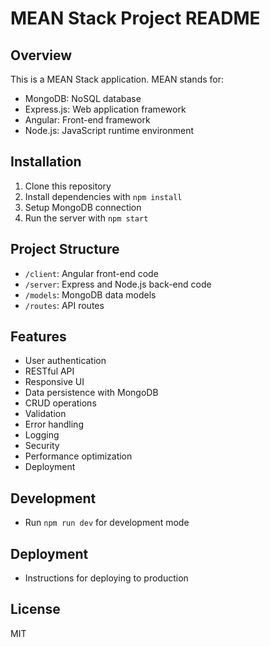 # MEAN Stack Project README

## Overview

This is a MEAN Stack application. MEAN stands for:

- MongoDB: NoSQL database
- Express.js: Web application framework
- Angular: Front-end framework
- Node.js: JavaScript runtime environment

## Installation

1. Clone this repository
2. Install dependencies with `npm install`
3. Setup MongoDB connection
4. Run the server with `npm start`

## Project Structure

- `/client`: Angular front-end code
- `/server`: Express and Node.js back-end code
- `/models`: MongoDB data models
- `/routes`: API routes

## Features

- User authentication
- RESTful API
- Responsive UI
- Data persistence with MongoDB
- CRUD operations
- Validation
- Error handling
- Logging
- Security
- Performance optimization
- Deployment

## Development

- Run `npm run dev` for development mode

## Deployment

- Instructions for deploying to production

## License

MIT
